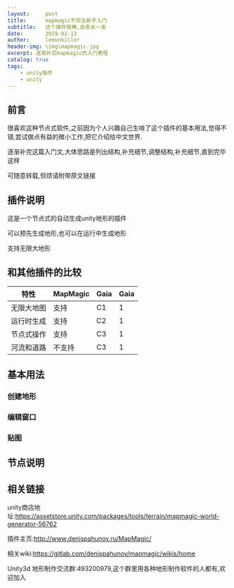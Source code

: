 ```yaml
---
layout:     post
title:      mapmagic不完全新手入门
subtitle:   这个插件很棒,自来水一发
date:       2019-02-13
author:     lemonkiller
header-img: \img\mapmagic.jpg
excerpt: 逐渐补完mapmagic的入门教程
catalog: true
tags:
    - unity插件
    - unity
---
```

## 前言

很喜欢这种节点式软件,之前因为个人兴趣自己生啃了这个插件的基本用法,觉得不错,尝试做点有益的微小工作,把它介绍给中文世界.

逐渐补完这篇入门文,大体思路是列出结构,补充细节,调整结构,补充细节,直到完毕这样

可随意转载,但烦请附带原文链接

## 插件说明
这是一个节点式的自动生成unity地形的插件

可以预先生成地形,也可以在运行中生成地形

支持无限大地形

## 和其他插件的比较

| 特性       | MapMagic | Gaia | Gaia |
| ---------- | -------- | ---- | ---- |
| 无限大地图 | 支持     | C1   | 1    |
| 运行时生成 | 支持     | C2   | 1    |
| 节点式操作 | 支持     | C3   | 1    |
| 河流和道路 | 不支持   | C3   | 1    |
## 基本用法
### 创建地形
### 编辑窗口
### 贴图

## 节点说明


## 相关链接

unity商店地址:https://assetstore.unity.com/packages/tools/terrain/mapmagic-world-generator-56762

插件主页:http://www.denispahunov.ru/MapMagic/

相关wiki:https://gitlab.com/denispahunov/mapmagic/wikis/home

Unity3d 地形制作交流群:493200979,这个群里用各种地形制作软件的人都有,欢迎加入


